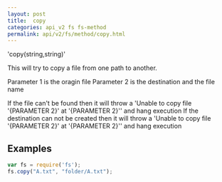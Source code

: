 ```yaml
---
layout: post
title:  copy
categories: api_v2 fs fs-method
permalink: api/v2/fs/method/copy.html
---
```


'copy(string,string)'

This will try to copy a file from one path to another.

Parameter 1 is the oragin file
Parameter 2 is the destination and the file name

If the file can't be found then it will throw a 'Unable to copy file \'{PARAMETER 2}\' at \'{PARAMETER 2}\'' and hang execution
If the destination can not be created then it will throw a 'Unable to copy file \'{PARAMETER 2}\' at \'{PARAMETER 2}\'' and hang execution

## Examples

```javascript
var fs = require('fs');
fs.copy("A.txt", "folder/A.txt");
```









